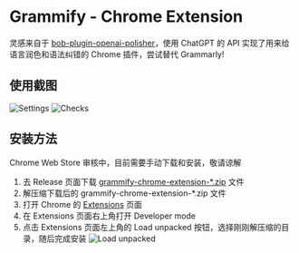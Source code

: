 # Grammify - Chrome Extension

灵感来自于 [bob-plugin-openai-polisher](https://github.com/yetone/bob-plugin-openai-polisher)，使用 ChatGPT 的 API 实现了用来给语言润色和语法纠错的 Chrome 插件，尝试替代 Grammarly!

## 使用截图

![Settings](https://user-images.githubusercontent.com/38807139/222947018-f269a39b-1758-4116-b07d-fb05722516ba.png)
![Checks](https://user-images.githubusercontent.com/38807139/222947013-793570e4-b34e-47e7-a909-ff0160ba491f.png)

## 安装方法

Chrome Web Store 审核中，目前需要手动下载和安装，敬请谅解

1. 去 Release 页面下载 [grammify-chrome-extension-\*.zip](https://github.com/liby/grammify/releases) 文件
2. 解压缩下载后的 grammify-chrome-extension-\*.zip 文件
3. 打开 Chrome 的 [Extensions](chrome://extensions) 页面
4. 在 Extensions 页面右上角打开 Developer mode
5. 点击 Extensions 页面左上角的 Load unpacked 按钮，选择刚刚解压缩的目录，随后完成安装
   ![Load unpacked](https://wd.imgix.net/image/BhuKGJaIeLNPW9ehns59NfwqKxF2/BzVElZpUtNE4dueVPSp3.png?auto=format&w=800)
